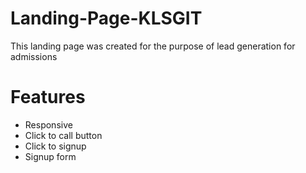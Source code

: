 # Landing-Page-KLSGIT
This landing page was created for the purpose of lead generation for admissions

# Features
* Responsive
* Click to call button
* Click to signup
* Signup form
